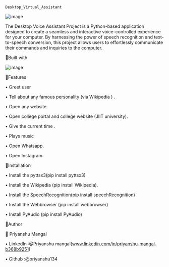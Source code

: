                                                    Desktop_Virtual_Assistant

 ![image](https://github.com/priyansh134/Desktop_Virtual_Assistant/assets/141388684/06868503-353d-433c-b750-d6399532e312)

 

The Desktop Voice Assistant Project is a Python-based application designed to create a seamless and interactive voice-controlled experience for your computer. By harnessing the power of speech recognition and text-to-speech conversion, this project allows users to effortlessly communicate their commands and inquiries to the computer.


📌Built with

![image](https://github.com/priyansh134/Desktop_Virtual_Assistant/assets/141388684/c24d72e2-1fab-4dfd-91f1-e23ec44792d2)



 
📌Features


•	Greet user


•	Tell about any famous personality (via Wikipedia ) .


•	Open any website


•	Open college portal and college website (JIIT university).


•	Give the current time .


•	Plays music


•	Open Whatsapp.


•	Open Instagram.




📌Installation





•	Install the pyttsx3(pip install pyttsx3)


•	Install the Wikipedia (pip install Wikipedia).


•	Install the SpeechRecognition(pip install speechRecognition)


•	Install the Webbrowser (pip install webbrowser)


•	Install PyAudio (pip install PyAudio)


📌Author


👤 Priyanshu Mangal 


•	LinkedIn :@Priyanshu mangal(www.linkedin.com/in/priyanshu-mangal-b368b9251)


•	Github :@priyanshu134


